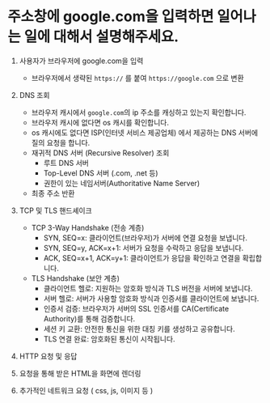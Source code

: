 # 주소창에 google.com을 입력하면 일어나는 일에 대해서 설명해주세요.

1. 사용자가 브라우저에 google.com을 입력

   - 브라우저에서 생략된 `https://` 를 붙여 `https://google.com` 으로 변환

2. DNS 조회

   - 브라우저 캐시에서 `google.com`의 ip 주소를 캐싱하고 있는지 확인합니다.
   - 브라우저 캐시에 없다면 os 캐시를 확인합니다.
   - os 캐시에도 없다면 ISP(인터넷 서비스 제공업체) 에서 제공하는 DNS 서버에 질의 요청을 합니다.
   - 재귀적 DNS 서버 (Recursive Resolver) 조회
     - 루트 DNS 서버
     - Top-Level DNS 서버 (.com, .net 등)
     - 권한이 있는 네임서버(Authoritative Name Server)
   - 최종 주소 반환

3. TCP 및 TLS 핸드셰이크

   - TCP 3-Way Handshake (전송 계층)
     - SYN, SEQ=x: 클라이언트(브라우저)가 서버에 연결 요청을 보냅니다.
     - SYN, SEQ=y, ACK=x+1: 서버가 요청을 수락하고 응답을 보냅니다.
     - ACK, SEQ=x+1, ACK=y+1: 클라이언트가 응답을 확인하고 연결을 확립합니다.
   - TLS Handshake (보안 계층)
     - 클라이언트 헬로: 지원하는 암호화 방식과 TLS 버전을 서버에 보냅니다.
     - 서버 헬로: 서버가 사용할 암호화 방식과 인증서를 클라이언트에 보냅니다.
     - 인증서 검증: 브라우저가 서버의 SSL 인증서를 CA(Certificate Authority)를 통해 검증합니다.
     - 세션 키 교환: 안전한 통신을 위한 대칭 키를 생성하고 공유합니다.
     - TLS 연결 완료: 암호화된 통신이 시작됩니다.

4. HTTP 요청 및 응답
5. 요청을 통해 받은 HTML을 화면에 렌더링
6. 추가적인 네트워크 요청 ( css, js, 이미지 등 )
